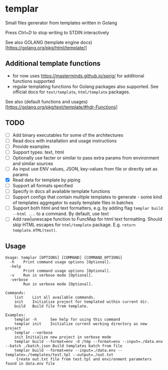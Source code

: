 # templar
Small files generator from templates written in Golang

Press *Ctrl+D* to stop writing to STDIN interactively

See also GOLANG (template engine docs)[https://golang.org/pkg/html/template/]

## Additional template functions
- for now uses https://masterminds.github.io/sprig/ for additional functions supported
- regular templating functions for Golang packages also supported. See official docs for `text/template`, `html/template` packages.

See also (default functions and usages)[https://golang.org/pkg/text/template/#hdr-Functions]

## TODO
- [ ] Add binary executables for some of the architectures
- [ ] Read docs with installation and usage instructions
- [ ] Provide examples
- [ ] Support types: text, html
- [ ] Optionally use facter or similar to pass extra params from environment and similar sources
- [ ] As input use ENV values, JSON, key-values from file or directly set as params
- [x] Read data for template by piping
- [ ] Support all formats specified
- [ ] Specify in docs all available template functions
- [ ] Support configs that contain multiple templates to generate - some kind of templates aggregator to easily template files in batches
- [ ] Support both html and text formatters, e.g. by adding flag `templar build --html ...` to a command. By default, use text
- [ ] Add raw|unescape function to FuncMap for html text formatting. Should skip HTML escapes for `html/template` package. E.g. `return template.HTML(text)`. 

## Usage
```
Usage: templar [OPTIONS] [COMMAND] [COMMAND_OPTIONS]
  -h	Print command usage options [Optional].
  -help
    	Print command usage options [Optional].
  -v	Run in verbose mode [Optional].
  -verbose
    	Run in verbose mode [Optional].

Commands:
    list    List all available commands.
    init    Initialize project for templated within current dir.
    build   Build file from template.

Examples:
    templar -h      See help for using this command
    templar init    Initialize current working directory as new project
    templar --verbose
	init Initialize new project in verbose mode
    templar build --format=env -d /tmp --format=env --input=./data.env --batch ./batch.json Build templates batch from file
    templar build --format=env --input=./data.env --template=./templates/test.tpl --output=./out.txt
	 Create out.txt file from test.tpl and environment parameters found in data.env file

```